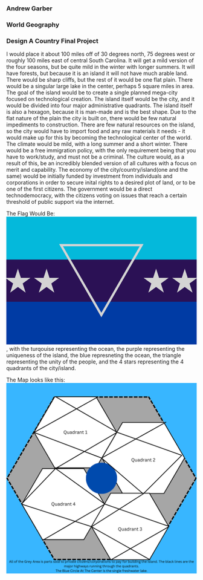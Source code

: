 ### Andrew Garber
### World Geography
### Design A Country Final Project

I would place it about 100 miles off of 30 degrees north, 75 degrees west or roughly 100 miles east of central South Carolina. It will get a mild version of the four seasons, but be quite mild in the winter with longer summers. It will have forests, but because it is an island it will not have much arable land. There would be sharp cliffs, but the rest of it would be one flat plain. There would be a singular large lake in the center, perhaps 5 square miles in area. The goal of the island would be to create a single planned mega-city focused on technological creation. The island itself would be the city, and it would be divided into four major administrative quadrants. The island itself is also a hexagon, because it is man-made and is the best shape. Due to the flat nature of the plain the city is built on, there would be few natural impediments to construction. There are few natural resources on the island, so the city would have to import food and any raw materials it needs - it would make up for this by becoming the technological center of the world. The climate would be mild, with a long summer and a short winter. There would be a free immigration policy, with the only requirement being that you have to work/study, and must not be a criminal. The culture would, as a result of this, be an incredibly blended version of all cultures with a focus on merit and capability. The economy of the city/country/island(one and the same) would be initially funded by investment from individuals and corporations in order to secure inital rights to a desired plot of land, or to be one of the first citizens. The government would be a direct technodemocracy, with the citizens voting on issues that reach a certain threshold of public support via the internet. 

The Flag Would Be: ![Alt text](flag.png), with the turqouise representing the ocean, the purple representing the uniqueness of the island, the blue represneting the ocean, the triangle representing the unity of the people, and the 4 stars representing the 4 quadrants of the city/island.

The Map looks like this: ![Alt text](Map.png)